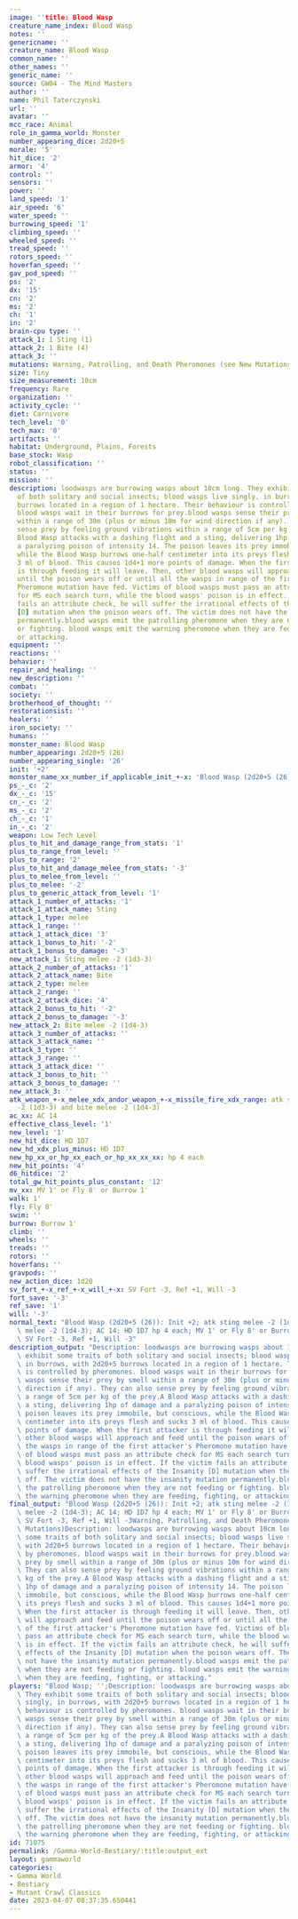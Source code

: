 ```yaml
---
image: ''title: Blood Wasp
creature_name_index: Blood Wasp
notes: ''
genericname: ''
creature_name: Blood Wasp
common_name: ''
other_names: ''
generic_name: ''
source: GW04 - The Mind Masters
author: ''
name: Phil Taterczynski
url: ''
avatar: ''
mcc_race: Animal
role_in_gamma_world: Monster
number_appearing_dice: 2d20+5
morale: '5'
hit_dice: '2'
armor: '4'
control: ''
sensors: ''
power: ''
land_speed: '1'
air_speed: '6'
water_speed: ''
burrowing_speed: '1'
climbing_speed: ''
wheeled_speed: ''
tread_speed: ''
rotors_speed: ''
hoverfan_speed: ''
gav_pod_speed: ''
ps: '2'
dx: '15'
cn: '2'
ms: '2'
ch: '1'
in: '2'
brain-cpu type: ''
attack_1: 1 Sting (1)
attack_2: 1 Bite (4)
attack_3: ''
mutations: Warning, Patrolling, and Death Pheromones (see New Mutations)
size: Tiny
size_measurement: 10cm
frequency: Rare
organization: ''
activity_cycle: ''
diet: Carnivore
tech_level: '0'
tech_max: '0'
artifacts: ''
habitat: Underground, Plains, Forests
base_stock: Wasp
robot_classification: ''
status: ''
mission: ''
description: loodwasps are burrowing wasps about 10cm long. They exhibit some traits
  of both solitary and social insects; blood wasps live singly, in burrows, with 2d20+5
  burrows located in a region of 1 hectare. Their behaviour is controlled by pheromones.
  blood wasps wait in their burrows for prey.blood wasps sense their prey by smell
  within a range of 30m (plus or minus 10m for wind direction if any). They can also
  sense prey by feeling ground vibrations within a range of 5cm per kg of the prey.A
  Blood Wasp attacks with a dashing flight and a sting, delivering 1hp of damage and
  a paralyzing poison of intensity 14. The poison leaves its prey immobile, but conscious,
  while the Blood Wasp burrows one-half centimeter into its preys flesh and sucks
  3 ml of blood. This causes 1d4+1 more points of damage. When the first attacker
  is through feeding it will leave. Then, other blood wasps will approach and feed
  until the poison wears off or until all the wasps in range of the first attacker's
  Pheromone mutation have fed. Victims of blood wasps must pass an attribute check
  for MS each search turn, while the blood wasps' poison is in effect. If the victim
  fails an attribute check, he will suffer the irrational effects of the Insanity
  [D] mutation when the poison wears off. The victim does not have the insanity mutation
  permanently.blood wasps emit the patrolling pheromone when they are not feeding
  or fighting. blood wasps emit the warning pheromone when they are feeding, fighting,
  or attacking.
equipment: ''
reactions: ''
behavior: ''
repair_and_healing: ''
new_description: ''
combat: ''
society: ''
brotherhood_of_thought: ''
restorationsist: ''
healers: ''
iron_society: ''
humans: ''
monster_name: Blood Wasp
number_appearing: 2d20+5 (26)
number_appearing_single: '26'
init: '+2'
monster_name_xx_number_if_applicable_init_+-x: 'Blood Wasp (2d20+5 (26)): Init +2'
ps_-_c: '2'
dx_-_c: '15'
cn_-_c: '2'
ms_-_c: '2'
ch_-_c: '1'
in_-_c: '2'
weapon: Low Tech Level
plus_to_hit_and_damage_range_from_stats: '1'
plus_to_range_from_level: ''
plus_to_range: '2'
plus_to_hit_and_damage_melee_from_stats: '-3'
plus_to_melee_from_level: ''
plus_to_melee: '-2'
plus_to_generic_attack_from_level: '1'
attack_1_number_of_attacks: '1'
attack_1_attack_name: Sting
attack_1_type: melee
attack_1_range: ''
attack_1_attack_dice: '3'
attack_1_bonus_to_hit: '-2'
attack_1_bonus_to_damage: '-3'
new_attack_1: Sting melee -2 (1d3-3)
attack_2_number_of_attacks: '1'
attack_2_attack_name: Bite
attack_2_type: melee
attack_2_range: ''
attack_2_attack_dice: '4'
attack_2_bonus_to_hit: '-2'
attack_2_bonus_to_damage: '-3'
new_attack_2: Bite melee -2 (1d4-3)
attack_3_number_of_attacks: ''
attack_3_attack_name: ''
attack_3_type: ''
attack_3_range: ''
attack_3_attack_dice: ''
attack_3_bonus_to_hit: ''
attack_3_bonus_to_damage: ''
new_attack_3: ''
atk_weapon_+-x_melee_xdx_andor_weapon_+-x_missile_fire_xdx_range: atk sting melee
  -2 (1d3-3) and bite melee -2 (1d4-3)
ac_xx: AC 14
effective_class_level: '1'
new_level: '1'
new_hit_dice: HD 1D7
new_hd_xdx_plus_minus: HD 1D7
new_hp_xx_or_hp_xx_each_or_hp_xx_xx_xx: hp 4 each
new_hit_points: '4'
d6_hitdice: '2'
total_gw_hit_points_plus_constant: '12'
mv_xx: MV 1' or Fly 8' or Burrow 1'
walk: 1'
fly: Fly 8'
swim: ''
burrow: Burrow 1'
climb: ''
wheels: ''
treads: ''
rotors: ''
hoverfans: ''
gravpods: ''
new_action_dice: 1d20
sv_fort_+-x_ref_+-x_will_+-x: SV Fort -3, Ref +1, Will -3
fort_save: '-3'
ref_save: '1'
will: '-3'
normal_text: "Blood Wasp (2d20+5 (26)): Init +2; atk sting melee -2 (1d3-3) and bite\
  \ melee -2 (1d4-3); AC 14; HD 1D7 hp 4 each; MV 1' or Fly 8' or Burrow 1' ; 1d20;\
  \ SV Fort -3, Ref +1, Will -3"
description_output: "Description: loodwasps are burrowing wasps about 10cm long. They\
  \ exhibit some traits of both solitary and social insects; blood wasps live singly,\
  \ in burrows, with 2d20+5 burrows located in a region of 1 hectare. Their behaviour\
  \ is controlled by pheromones. blood wasps wait in their burrows for prey.blood\
  \ wasps sense their prey by smell within a range of 30m (plus or minus 10m for wind\
  \ direction if any). They can also sense prey by feeling ground vibrations within\
  \ a range of 5cm per kg of the prey.A Blood Wasp attacks with a dashing flight and\
  \ a sting, delivering 1hp of damage and a paralyzing poison of intensity 14. The\
  \ poison leaves its prey immobile, but conscious, while the Blood Wasp burrows one-half\
  \ centimeter into its preys flesh and sucks 3 ml of blood. This causes 1d4+1 more\
  \ points of damage. When the first attacker is through feeding it will leave. Then,\
  \ other blood wasps will approach and feed until the poison wears off or until all\
  \ the wasps in range of the first attacker's Pheromone mutation have fed. Victims\
  \ of blood wasps must pass an attribute check for MS each search turn, while the\
  \ blood wasps' poison is in effect. If the victim fails an attribute check, he will\
  \ suffer the irrational effects of the Insanity [D] mutation when the poison wears\
  \ off. The victim does not have the insanity mutation permanently.blood wasps emit\
  \ the patrolling pheromone when they are not feeding or fighting. blood wasps emit\
  \ the warning pheromone when they are feeding, fighting, or attacking."
final_output: "Blood Wasp (2d20+5 (26)): Init +2; atk sting melee -2 (1d3-3) and bite\
  \ melee -2 (1d4-3); AC 14; HD 1D7 hp 4 each; MV 1' or Fly 8' or Burrow 1' ; 1d20;\
  \ SV Fort -3, Ref +1, Will -3Warning, Patrolling, and Death Pheromones (see New\
  \ Mutations)Description: loodwasps are burrowing wasps about 10cm long. They exhibit\
  \ some traits of both solitary and social insects; blood wasps live singly, in burrows,\
  \ with 2d20+5 burrows located in a region of 1 hectare. Their behaviour is controlled\
  \ by pheromones. blood wasps wait in their burrows for prey.blood wasps sense their\
  \ prey by smell within a range of 30m (plus or minus 10m for wind direction if any).\
  \ They can also sense prey by feeling ground vibrations within a range of 5cm per\
  \ kg of the prey.A Blood Wasp attacks with a dashing flight and a sting, delivering\
  \ 1hp of damage and a paralyzing poison of intensity 14. The poison leaves its prey\
  \ immobile, but conscious, while the Blood Wasp burrows one-half centimeter into\
  \ its preys flesh and sucks 3 ml of blood. This causes 1d4+1 more points of damage.\
  \ When the first attacker is through feeding it will leave. Then, other blood wasps\
  \ will approach and feed until the poison wears off or until all the wasps in range\
  \ of the first attacker's Pheromone mutation have fed. Victims of blood wasps must\
  \ pass an attribute check for MS each search turn, while the blood wasps' poison\
  \ is in effect. If the victim fails an attribute check, he will suffer the irrational\
  \ effects of the Insanity [D] mutation when the poison wears off. The victim does\
  \ not have the insanity mutation permanently.blood wasps emit the patrolling pheromone\
  \ when they are not feeding or fighting. blood wasps emit the warning pheromone\
  \ when they are feeding, fighting, or attacking."
players: "Blood Wasp; '';Description: loodwasps are burrowing wasps about 10cm long.\
  \ They exhibit some traits of both solitary and social insects; blood wasps live\
  \ singly, in burrows, with 2d20+5 burrows located in a region of 1 hectare. Their\
  \ behaviour is controlled by pheromones. blood wasps wait in their burrows for prey.blood\
  \ wasps sense their prey by smell within a range of 30m (plus or minus 10m for wind\
  \ direction if any). They can also sense prey by feeling ground vibrations within\
  \ a range of 5cm per kg of the prey.A Blood Wasp attacks with a dashing flight and\
  \ a sting, delivering 1hp of damage and a paralyzing poison of intensity 14. The\
  \ poison leaves its prey immobile, but conscious, while the Blood Wasp burrows one-half\
  \ centimeter into its preys flesh and sucks 3 ml of blood. This causes 1d4+1 more\
  \ points of damage. When the first attacker is through feeding it will leave. Then,\
  \ other blood wasps will approach and feed until the poison wears off or until all\
  \ the wasps in range of the first attacker's Pheromone mutation have fed. Victims\
  \ of blood wasps must pass an attribute check for MS each search turn, while the\
  \ blood wasps' poison is in effect. If the victim fails an attribute check, he will\
  \ suffer the irrational effects of the Insanity [D] mutation when the poison wears\
  \ off. The victim does not have the insanity mutation permanently.blood wasps emit\
  \ the patrolling pheromone when they are not feeding or fighting. blood wasps emit\
  \ the warning pheromone when they are feeding, fighting, or attacking.|"
id: 71075
permalink: /Gamma-World-Bestiary/:title:output_ext
layout: gammaworld
categories:
- Gamma World
- Bestiary
- Mutant Crawl Classics
date: 2023-04-07 08:37:35.650441
---
```


